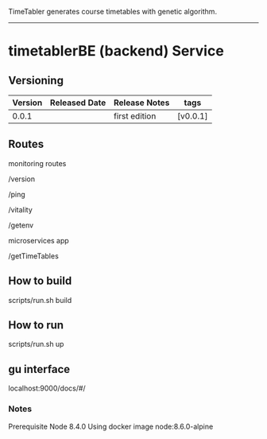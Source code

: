 TimeTabler
generates course timetables with genetic algorithm.

-------------------------------------------------------------
# timetablerBE (backend)  Service

## Versioning

Version | Released Date | Release Notes                                             |tags		|
--------|---------------|-----------------------------------------------------------|----------	|
0.0.1	|	            |	first edition                                           | [v0.0.1]  |


## Routes
monitoring routes

/version

/ping

/vitality

/getenv

microservices app

/getTimeTables

## How to build
scripts/run.sh build
## How to run
scripts/run.sh up

## gu interface
localhost:9000/docs/#/

### Notes
Prerequisite Node 8.4.0
Using docker image node:8.6.0-alpine